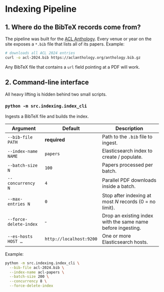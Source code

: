 # Indexing Pipeline

## 1. Where do the BibTeX records come from?
The pipeline was built for the [ACL Anthology](https://aclanthology.org). Every venue or year on the site exposes a `*.bib` file that lists all of its papers.  Example:

```bash
# downloads all ACL 2024 entries
curl -o acl-2024.bib https://aclanthology.org/anthology.bib.gz
```

Any BibTeX file that contains a `url` field pointing at a PDF will work.

## 2. Command-line interface
All heavy lifting is hidden behind two small scripts.

### `python -m src.indexing.index_cli`
Ingests a BibTeX file and builds the index.

| Argument | Default | Description |
|----------|---------|-------------|
| `--bib-file PATH` | **required** | Path to the `.bib` file to ingest. |
| `--index-name NAME` | `papers` | Elasticsearch index to create / populate. |
| `--batch-size N` | `100` | Papers processed per batch. |
| `--concurrency N` | `4` | Parallel PDF downloads inside a batch. |
| `--max-entries N` | `0` | Stop after indexing at most *N* records (0 = no limit). |
| `--force-delete-index` | ‑ | Drop an existing index with the same name before ingesting. |
| `--es-hosts HOST …` | `http://localhost:9200` | One or more Elasticsearch hosts. |

Example:
```bash
python -m src.indexing.index_cli \
  --bib-file acl-2024.bib \
  --index-name acl-papers \
  --batch-size 200 \
  --concurrency 8 \
  --force-delete-index
```